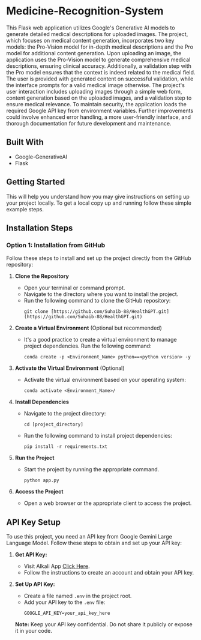 # Medicine-Recognition-System

This Flask web application utilizes Google's Generative AI models to generate detailed medical descriptions for uploaded images. The project, which focuses on medical content generation, incorporates two key models: the Pro-Vision model for in-depth medical descriptions and the Pro model for additional content generation. Upon uploading an image, the application uses the Pro-Vision model to generate comprehensive medical descriptions, ensuring clinical accuracy. Additionally, a validation step with the Pro model ensures that the context is indeed related to the medical field. The user is provided with generated content on successful validation, while the interface prompts for a valid medical image otherwise. The project's user interaction includes uploading images through a simple web form, content generation based on the uploaded images, and a validation step to ensure medical relevance. To maintain security, the application loads the required Google API key from environment variables. Further improvements could involve enhanced error handling, a more user-friendly interface, and thorough documentation for future development and maintenance.

## Built With

 - Google-GenerativeAI
 - Flask

## Getting Started

This will help you understand how you may give instructions on setting up your project locally.
To get a local copy up and running follow these simple example steps.

## Installation Steps

### Option 1: Installation from GitHub

Follow these steps to install and set up the project directly from the GitHub repository:

1. **Clone the Repository**
   - Open your terminal or command prompt.
   - Navigate to the directory where you want to install the project.
   - Run the following command to clone the GitHub repository:
     ```
     git clone [https://github.com/Suhaib-88/HealthGPT.git](https://github.com/Suhaib-88/HealthGPT.git)
     ```

2. **Create a Virtual Environment** (Optional but recommended)
   - It's a good practice to create a virtual environment to manage project dependencies. Run the following command:
     ```
     conda create -p <Environment_Name> python==<python version> -y
     ```

3. **Activate the Virtual Environment** (Optional)
   - Activate the virtual environment based on your operating system:
       ```
       conda activate <Environment_Name>/
       ```

4. **Install Dependencies**
   - Navigate to the project directory:
     ```
     cd [project_directory]
     ```
   - Run the following command to install project dependencies:
     ```
     pip install -r requirements.txt
     ```

5. **Run the Project**
   - Start the project by running the appropriate command.
     ```
     python app.py
     ```



3. **Access the Project**
   - Open a web browser or the appropriate client to access the project.<br>

   
## API Key Setup

To use this project, you need an API key from Google Gemini Large Language Model. Follow these steps to obtain and set up your API key:

1. **Get API Key:**
   - Visit Alkali App [Click Here](https://makersuite.google.com/app/apikey).
   - Follow the instructions to create an account and obtain your API key.

2. **Set Up API Key:**
   - Create a file named `.env` in the project root.
   - Add your API key to the `.env` file:
     ```dotenv
     GOOGLE_API_KEY=your_api_key_here
     ```

   **Note:** Keep your API key confidential. Do not share it publicly or expose it in your code.<br>

